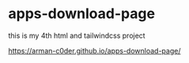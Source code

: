 # apps-download-page
this is my 4th html and tailwindcss project

 https://arman-c0der.github.io/apps-download-page/
